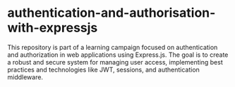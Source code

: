 # authentication-and-authorisation-with-expressjs
This repository is part of a learning campaign focused on authentication and authorization in web applications using Express.js. The goal is to create a robust and secure system for managing user access, implementing best practices and technologies like JWT, sessions, and authentication middleware.

